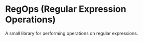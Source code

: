 # RegOps (Regular Expression Operations)
A small library for performing operations on regular expressions.
